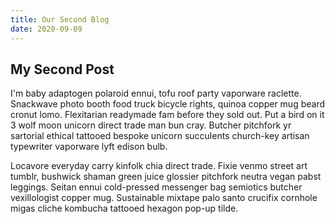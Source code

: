 ```yaml
---
title: Our Second Blog
date: 2020-09-09
---
```


## My Second Post

I'm baby adaptogen polaroid ennui, tofu roof party vaporware raclette. Snackwave photo booth food truck bicycle rights, quinoa copper mug beard cronut lomo. Flexitarian readymade fam before they sold out. Put a bird on it 3 wolf moon unicorn direct trade man bun cray. Butcher pitchfork yr sartorial ethical tattooed bespoke unicorn succulents church-key artisan typewriter vaporware lyft edison bulb.

Locavore everyday carry kinfolk chia direct trade. Fixie venmo street art tumblr, bushwick shaman green juice glossier pitchfork neutra vegan pabst leggings. Seitan ennui cold-pressed messenger bag semiotics butcher vexillologist copper mug. Sustainable mixtape palo santo crucifix cornhole migas cliche kombucha tattooed hexagon pop-up tilde.